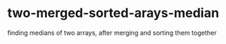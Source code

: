# two-merged-sorted-arays-median

finding medians of two arrays, after merging and sorting them together
